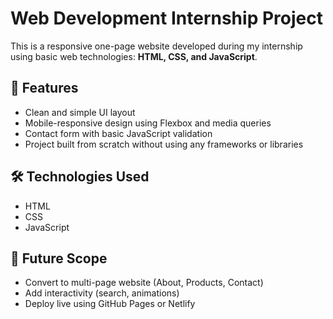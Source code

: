 # Web Development Internship Project

This is a responsive one-page website developed during my internship using basic web technologies: **HTML, CSS, and JavaScript**.

## 📌 Features

- Clean and simple UI layout
- Mobile-responsive design using Flexbox and media queries
- Contact form with basic JavaScript validation
- Project built from scratch without using any frameworks or libraries

## 🛠️ Technologies Used

- HTML
- CSS
- JavaScript

## 🚀 Future Scope

- Convert to multi-page website (About, Products, Contact)
- Add interactivity (search, animations)
- Deploy live using GitHub Pages or Netlify


